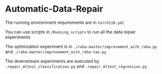 # Automatic-Data-Repair

The running environment requirements are in `torch110.yml`

You can use scripts in `/Running_scripts` to run all the data repair experiments

The optimization experiment is in `./raha-master/improvement_with_raha.py` and `./raha-master/improvement_with_raha-tax.py`

The downstream experiments are executed by `.repair_mltest_classification.py` and `.repair_mltest_regression.py` 